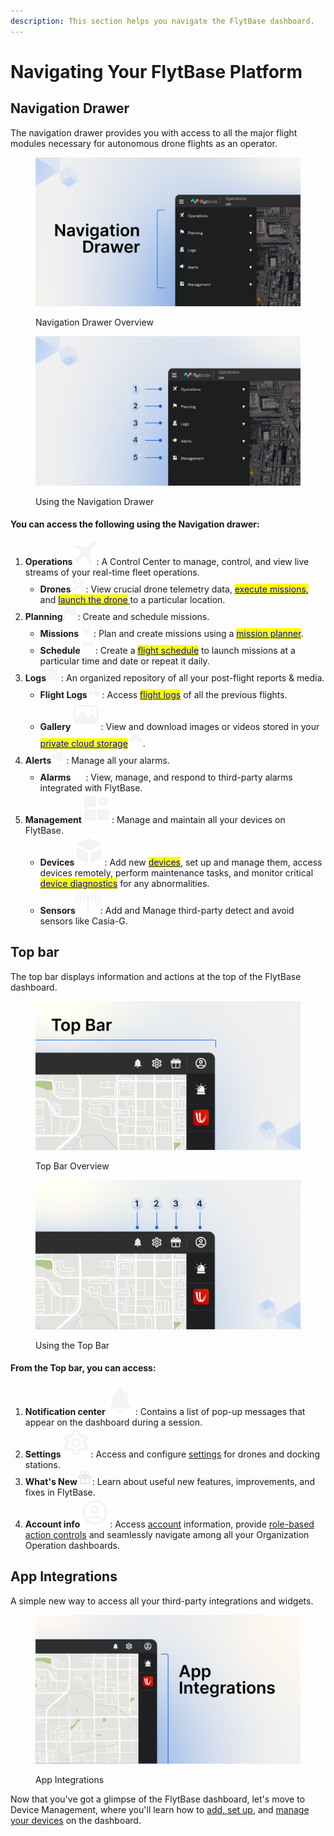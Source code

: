 ```yaml
---
description: This section helps you navigate the FlytBase dashboard.
---
```


# Navigating Your FlytBase Platform

## Navigation Drawer

The navigation drawer provides you with access to all the major flight modules necessary for autonomous drone flights as an operator.

<figure><img src="../.gitbook/assets/Navigation Drawer-18.jpg" alt=""><figcaption><p>Navigation Drawer Overview</p></figcaption></figure>

<figure><img src="../.gitbook/assets/Annotation-21.jpg" alt=""><figcaption><p>Using the Navigation Drawer</p></figcaption></figure>

#### You can access the following using the Navigation drawer:

1. **Operations**<img src="../.gitbook/assets/Plane.png" alt="" data-size="line">: A Control Center to manage, control, and view live streams of your real-time fleet operations.
   * **Drones**![](<../.gitbook/assets/image (171).png>): View crucial drone telemetry data, [<mark style="color:blue;">execute missions</mark>](../in-flight-modules/flight-execution/)<mark style="color:blue;">,</mark> and [<mark style="color:blue;">launch the drone</mark> ](../in-flight-modules/how-to-manage-your-flight-operations/fleet-management.md)to a particular location.
2. **Planning**![](<../.gitbook/assets/image (172).png>): Create and schedule missions.
   * **Missions**![](<../.gitbook/assets/image (173).png>): Plan and create missions using a [<mark style="color:blue;">mission planner</mark>](../pre-flight-modules/planning/mission-planning/).
   * **Schedule**![](<../.gitbook/assets/image (174).png>): Create a [<mark style="color:blue;">flight schedule</mark>](../pre-flight-modules/planning/mission-scheduler.md) to launch missions at a particular time and date or repeat it daily.&#x20;
3. **Logs**![](<../.gitbook/assets/image (178).png>): An organized repository of all your post-flight reports & media.
   * **Flight Logs**![](<../.gitbook/assets/image (175).png>): Access [<mark style="color:blue;">flight logs</mark>](../post-flight-modules/reviewing-your-flight-logs.md) of all the previous flights.
   * **Gallery**<img src="../.gitbook/assets/image (189).png" alt="" data-size="line">: View and download images or videos stored in your [<mark style="color:blue;">private cloud storage</mark>](../post-flight-modules/gallery.md)![](<../.gitbook/assets/image (179).png>).
4. **Alerts**![](<../.gitbook/assets/image (186).png>): Manage all your alarms.
   * **Alarms**![](<../.gitbook/assets/image (188).png>): View, manage, and respond to third-party alarms integrated with FlytBase.
5. **Management**<img src="../.gitbook/assets/image (180).png" alt="" data-size="line">: Manage and maintain all your devices on FlytBase.
   * **Devices**<img src="../.gitbook/assets/image (177).png" alt="" data-size="line">: Add new [<mark style="color:blue;">devices</mark>](../device-management/device-management/dji-docks/device-maintenance.md), set up and manage them, access devices remotely, perform maintenance tasks, and monitor critical [<mark style="color:blue;">device diagnostics</mark>](../device-management/device-management/dji-docks/diagnostics.md) for any abnormalities.
   * **Sensors**<img src="../.gitbook/assets/image (187).png" alt="" data-size="line">: Add and Manage third-party detect and avoid sensors like Casia-G.

## Top bar&#x20;

The top bar displays information and actions at the top of the FlytBase dashboard.

<figure><img src="../.gitbook/assets/Top Bar.png" alt=""><figcaption><p>Top Bar Overview</p></figcaption></figure>

<figure><img src="../.gitbook/assets/Top bar annotations.png" alt=""><figcaption><p>Using the Top Bar</p></figcaption></figure>

#### From the Top bar, you can access:

1. **Notification center**<img src="../.gitbook/assets/image (181).png" alt="" data-size="line">: Contains a list of pop-up messages that appear on the dashboard during a session.
2. **Settings**<img src="../.gitbook/assets/image (182).png" alt="" data-size="line">: Access and configure [settings](../pre-flight-modules/platform-settings/) for drones and docking stations.
3. **What's New**<img src="../.gitbook/assets/image (190).png" alt="" data-size="line">: Learn about useful new features, improvements, and fixes in FlytBase.
4. **Account info**<img src="../.gitbook/assets/image (183).png" alt="" data-size="line">: Access [account](broken-reference) information, provide [role-based action controls](../getting-started-with-your-flytbase-account/roles-and-permissions.md) and seamlessly navigate among all your Organization Operation dashboards.

## App Integrations

A simple new way to access all your third-party integrations and widgets.

<figure><img src="../.gitbook/assets/App integrations.png" alt=""><figcaption><p>App Integrations</p></figcaption></figure>

Now that you've got a glimpse of the FlytBase dashboard, let's move to Device Management, where you'll learn how to [add, set up](../device-management/add-and-setup-your-device/register-your-dji-dock-1-and-2.md), and [manage your devices](../device-management/device-management/dji-docks/device-maintenance.md) on the dashboard.
